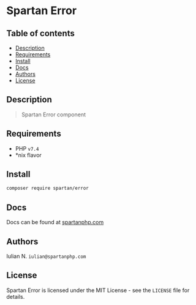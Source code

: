 # Spartan Error

## Table of contents

* [Description](#description)
* [Requirements](#requirements)
* [Install](#install)
* [Docs](#docs)
* [Authors](#authors)
* [License](#license)


## Description

> Spartan Error component
	

## Requirements

- PHP `v7.4`
- *nix flavor


## Install

```bash
composer require spartan/error
```

## Docs

Docs can be found at [spartanphp.com](https://spartanphp.com)


## Authors

Iulian N. `iulian@spartanphp.com`


## License

Spartan Error is licensed under the MIT License - see the `LICENSE` file for details.
